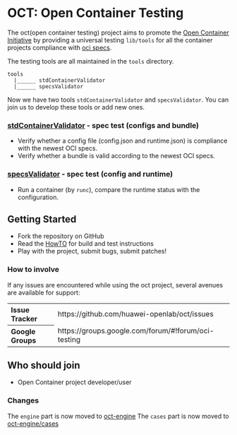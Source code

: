 # OCT: Open Container Testing

The oct(open container testing) project aims to promote the [Open Container Initiative](http://www.opencontainers.org/) by providing a universal testing `lib/tools` for all the container projects compliance with [oci specs](https://github.com/opencontainers/specs).

The testing tools are all maintained in the `tools` directory.

```
tools
  |______ stdContainerValidator
  |______ specsValidator

```

Now we have two tools `stdContainerValidator` and `specsValidator`.
You can join us to develop these tools or add new ones.

### [stdContainerValidator](tools/stdContainerValidator/README.md) - spec test (configs and bundle)
- Verify whether a config file (config.json and runtime.json) is compliance with the newest OCI specs.
- Verify whether a bundle is valid according to the newest OCI specs.

### [specsValidator](tools/specsValidator/README.md) - spec test (config and runtime)
- Run a container (by `runc`), compare the runtime status with the configuration.

## Getting Started

- Fork the repository on GitHub
- Read the [HowTO](tools/HowTO.md) for build and test instructions
- Play with the project, submit bugs, submit patches!

### How to involve
If any issues are encountered while using the oct project, several avenues are available for support:
<table>
<tr>
	<th align="left">
	Issue Tracker
	</th>
	<td>
	https://github.com/huawei-openlab/oct/issues
	</td>
</tr>
<tr>
	<th align="left">
	Google Groups
	</th>
	<td>
	https://groups.google.com/forum/#!forum/oci-testing
	</td>
</tr>
</table>


## Who should join
- Open Container project developer/user

### Changes
The `engine` part is now moved to [oct-engine](https://github.com/huawei-openlab/oct-engine)
The `cases` part is now moved to [oct-engine/cases](https://github.com/huawei-openlab/oct-engine/cases)
